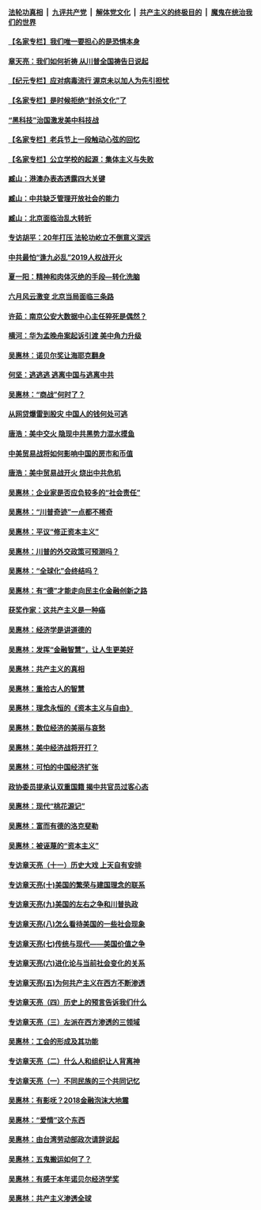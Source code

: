 ####  [法轮功真相](../../../../basic/blob/master/README.md?t=05021601) &nbsp;|&nbsp; [九评共产党](../../../../9ping.md/blob/master/README.md?t=05021601) &nbsp;|&nbsp; [解体党文化](../../../../jtdwh.md/blob/master/README.md?t=05021601)  &nbsp;|&nbsp; [共产主义的终极目的](../../../../gczydzjmd.md/blob/master/README.md?t=05021601) &nbsp;|&nbsp; [魔鬼在统治我们的世界](../../../../mgztzwmdsj.md/blob/master/README.md?t=05021601) 

#### [【名家专栏】我们唯一要担心的是恐惧本身](../pages/nsc423/n12073492.md?t=05021601) 

#### [章天亮：我们如何祈祷 从川普全国祷告日说起](../pages/nsc423/n11944627.md?t=05021601) 

#### [【纪元专栏】应对病毒流行 渥京未以加人为先引担忧](../pages/nsc423/n11875714.md?t=05021601) 

#### [【名家专栏】是时候拒绝“封杀文化”了](../pages/nsc423/n11814093.md?t=05021601) 

#### [“黑科技”治国激发美中科技战](../pages/nsc423/n11638056.md?t=05021601) 

#### [【名家专栏】老兵节上一段触动心弦的回忆](../pages/nsc423/n11646016.md?t=05021601) 

#### [【名家专栏】公立学校的起源：集体主义与失败](../pages/nsc423/n11601833.md?t=05021601) 

#### [臧山：港澳办表态透露四大关键](../pages/nsc423/n11421628.md?t=05021601) 

#### [臧山：中共缺乏管理开放社会的能力](../pages/nsc423/n11407457.md?t=05021601) 

#### [臧山：北京面临治乱大转折](../pages/nsc423/n11406895.md?t=05021601) 

#### [专访胡平：20年打压 法轮功屹立不倒意义深远](../pages/nsc423/n11398800.md?t=05021601) 

#### [中共最怕“逢九必乱”2019人权战开火](../pages/nsc423/n11385248.md?t=05021601) 

#### [夏一阳：精神和肉体灭绝的手段—转化洗脑](../pages/nsc423/n11368250.md?t=05021601) 

#### [六月风云激变 北京当局面临三条路](../pages/nsc423/n11313668.md?t=05021601) 

#### [许茹：南京公安大数据中心主任猝死是偶然？](../pages/nsc423/n11064744.md?t=05021601) 

#### [横河：华为孟晚舟案起诉引渡 美中角力升级](../pages/nsc423/n11027230.md?t=05021601) 

#### [吴惠林：诺贝尔奖让海耶克翻身](../pages/nsc423/n10890049.md?t=05021601) 

#### [何坚：逃逃逃 逃离中国与逃离中共](../pages/nsc423/n10592891.md?t=05021601) 

#### [吴惠林：“商战”何时了？](../pages/nsc423/n10573558.md?t=05021601) 

#### [从网贷爆雷到股灾 中国人的钱何处可逃](../pages/nsc423/n10572800.md?t=05021601) 

#### [唐浩：美中交火 隐现中共黑势力混水摸鱼](../pages/nsc423/n10544040.md?t=05021601) 

#### [中美贸易战将如何影响中国的房市和币值](../pages/nsc423/n10543697.md?t=05021601) 

#### [唐浩：美中贸易战开火 烧出中共危机](../pages/nsc423/n10540126.md?t=05021601) 

#### [吴惠林：企业家是否应负较多的“社会责任”](../pages/nsc423/n10535022.md?t=05021601) 

#### [吴惠林：“川普奇迹”一点都不稀奇](../pages/nsc423/n10512808.md?t=05021601) 

#### [吴惠林：平议“修正资本主义”](../pages/nsc423/n10495724.md?t=05021601) 

#### [吴惠林：川普的外交政策可预测吗？](../pages/nsc423/n10462387.md?t=05021601) 

#### [吴惠林：“全球化”会终结吗？](../pages/nsc423/n10452838.md?t=05021601) 

#### [吴惠林：有“德”才能走向民主化金融创新之路](../pages/nsc423/n10432292.md?t=05021601) 

#### [获奖作家：这共产主义是一种癌](../pages/nsc423/n10431541.md?t=05021601) 

#### [吴惠林：经济学是讲道德的](../pages/nsc423/n10398014.md?t=05021601) 

#### [吴惠林：发挥“金融智慧”，让人生更美好](../pages/nsc423/n10375019.md?t=05021601) 

#### [吴惠林：共产主义的真相](../pages/nsc423/n10351394.md?t=05021601) 

#### [吴惠林：重拾古人的智慧](../pages/nsc423/n10337691.md?t=05021601) 

#### [吴惠林：理念永恒的《资本主义与自由》](../pages/nsc423/n10316274.md?t=05021601) 

#### [吴惠林：数位经济的美丽与哀愁](../pages/nsc423/n10292946.md?t=05021601) 

#### [吴惠林：美中经济战将开打？](../pages/nsc423/n10258825.md?t=05021601) 

#### [吴惠林：可怕的中国经济扩张](../pages/nsc423/n10219147.md?t=05021601) 

#### [政协委员提承认双重国籍 揭中共官员过客心态](../pages/nsc423/n10208809.md?t=05021601) 

#### [吴惠林：现代“桃花源记”](../pages/nsc423/n10185234.md?t=05021601) 

#### [吴惠林：富而有德的洛克斐勒](../pages/nsc423/n10142264.md?t=05021601) 

#### [吴惠林：被诬蔑的“资本主义”](../pages/nsc423/n10124816.md?t=05021601) 

#### [专访章天亮（十一）历史大戏 上天自有安排](../pages/nsc423/n10094905.md?t=05021601) 

#### [专访章天亮(十)美国的繁荣与建国理念的联系](../pages/nsc423/n10094899.md?t=05021601) 

#### [专访章天亮(九)美国的左右之争和川普执政](../pages/nsc423/n10094889.md?t=05021601) 

#### [专访章天亮(八)怎么看待美国的一些社会现象](../pages/nsc423/n10094857.md?t=05021601) 

#### [专访章天亮(七)传统与现代——美国价值之争](../pages/nsc423/n10093140.md?t=05021601) 

#### [专访章天亮(六)进化论与当前社会变化的关系](../pages/nsc423/n10092036.md?t=05021601) 

#### [专访章天亮(五)为何共产主义在西方不断渗透](../pages/nsc423/n10083620.md?t=05021601) 

#### [专访章天亮（四）历史上的预言告诉我们什么](../pages/nsc423/n10083606.md?t=05021601) 

#### [专访章天亮（三）左派在西方渗透的三领域](../pages/nsc423/n10081115.md?t=05021601) 

#### [吴惠林：工会的形成及其功能](../pages/nsc423/n10080633.md?t=05021601) 

#### [专访章天亮（二）什么人和组织让人背离神](../pages/nsc423/n10076637.md?t=05021601) 

#### [专访章天亮（一）不同民族的三个共同记忆](../pages/nsc423/n10074188.md?t=05021601) 

#### [吴惠林：有影呒？2018金融泡沫大地震](../pages/nsc423/n10040534.md?t=05021601) 

#### [吴惠林：“爱情”这个东西](../pages/nsc423/n10019423.md?t=05021601) 

#### [吴惠林：由台湾劳动部政次请辞说起](../pages/nsc423/n9979679.md?t=05021601) 

#### [吴惠林：五鬼搬运如何了？](../pages/nsc423/n9925338.md?t=05021601) 

#### [吴惠林：有感于本年诺贝尔经济学奖](../pages/nsc423/n9871883.md?t=05021601) 

#### [吴惠林：共产主义渗透全球](../pages/nsc423/n9812748.md?t=05021601) 

